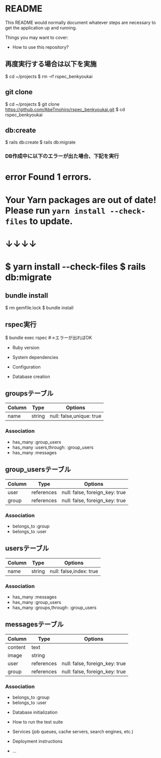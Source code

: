 # README

This README would normally document whatever steps are necessary to get the
application up and running.

Things you may want to cover:

* How to use this repository?
## 再度実行する場合は以下を実施
$ cd ~/projects
$ rm -rf rspec_benkyoukai
## git clone
$ cd ~/projects
$ git clone https://github.com/AbeTmohiro/rspec_benkyoukai.git
$ cd rspec_benkyoukai
## db:create
$ rails db:create
$ rails db:migrate
### DB作成中に以下のエラーが出た場合、下記を実行
error Found 1 errors.                              
========================================
 Your Yarn packages are out of date!
 Please run `yarn install --check-files` to update.
========================================
↓↓↓↓
==================================
$ yarn install --check-files
$ rails db:migrate
==================================
## bundle install
$ rm gemfile.lock
$ bundle install

## rspec実行
$ bundle exec rspec
#→エラーが出ればOK

* Ruby version

* System dependencies

* Configuration

* Database creation
## groupsテーブル
|Column|Type|Options|
|------|----|-------|
|name|string|null: false,unique: true|

### Association
- has_many :group_users
- has_many :users,through: :group_users
- has_many :messages

## group_usersテーブル

|Column|Type|Options|
|------|----|-------|
|user|references|null: false, foreign_key: true|
|group|references|null: false, foreign_key: true|

### Association
- belongs_to :group
- belongs_to :user

## usersテーブル
|Column|Type|Options|
|------|----|-------|
|name|string|null: false,index: true|

### Association
- has_many :messages
- has_many :group_users
- has_many :groups,through: :group_users

## messagesテーブル
|Column|Type|Options|
|------|----|-------|
|content|text|
|image|string|
|user|references|null: false, foreign_key: true|
|group|references|null: false, foreign_key: true|

### Association
- belongs_to :group
- belongs_to :user

* Database initialization

* How to run the test suite

* Services (job queues, cache servers, search engines, etc.)

* Deployment instructions

* ...
